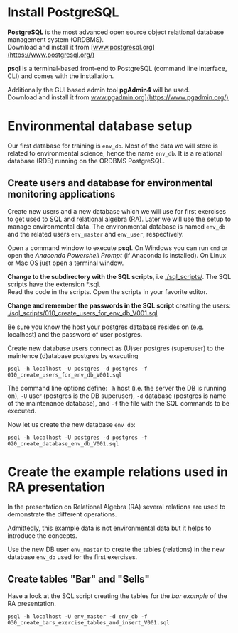 # Install PostgreSQL #

**PostgreSQL** is the most advanced open source object relational database management system (ORDBMS).
<br>Download and install it from [www.postgresql.org](https://www.postgresql.org/)

**psql** is a terminal-based front-end to PostgreSQL (command line interface, CLI) and comes with the installation. 

Additionally the GUI based admin tool **pgAdmin4** will be used.
<br>Download and install it from www.pgadmin.org](https://www.pgadmin.org/)

# Environmental database setup #

Our first database for training is `env_db`. Most of the data we will store is related to environmental science, hence the name `env_db`. It is a relational database (RDB) running on the ORDBMS PostgreSQL.


## Create users and database for environmental monitoring applications ##

Create new users and a new database which we will use for first exercises to get used to SQL and relational algebra (RA). Later we will use the setup to manage environmental data. The environmental database is named `env_db` and the related users `env_master` and `env_user`, respectively.

Open a command window to execute **psql**. On Windows you can run `cmd` or open the *Anaconda Powershell Prompt* (if Anaconda is installed). On Linux or Mac OS just open a terminal window.

**Change to the subdirectory with the SQL scripts**, i.e [./sql_scripts/](./sql_scripts/). The SQL scripts have the extension \*.sql.
<br>Read the code in the scripts. Open the scripts in your favorite editor.

**Change and remember the passwords in the SQL script** creating the users: [./sql_scripts/010_create_users_for_env_db_V001.sql](./sql_scripts/010_create_users_for_env_db_V001.sql)

Be sure you know the host your postgres database resides on (e.g. localhost) and the password of user postgres.

Create new database users connect as (U)ser postgres (superuser) to the maintence (d)atabase postgres by executing

	psql -h localhost -U postgres -d postgres -f 010_create_users_for_env_db_V001.sql

The command line options define: `-h` host (i.e. the server the DB is running on), `-U` user (postgres is the DB superuser), `-d` database (postgres is name of the maintenance database), and `-f` the file with the SQL commands to be executed.

Now let us create the new database `env_db`:

	psql -h localhost -U postgres -d postgres -f 020_create_database_env_db_V001.sql

# Create the example relations used in RA presentation #

In the presentation on Relational Algebra (RA) several relations are used to demonstrate the different operations.  

Admittedly, this example data is not environmental data but it helps to introduce the concepts.

Use the new DB user `env_master` to create the tables (relations) in the new database `env_db` used for the first exercises.

## Create tables "Bar" and "Sells"

Have a look at the SQL script creating the tables for the _bar example_ of the RA presentation.

	psql -h localhost -U env_master -d env_db -f 030_create_bars_exercise_tables_and_insert_V001.sql
	

